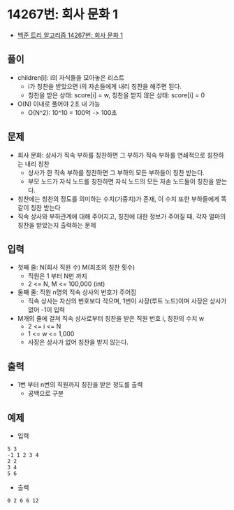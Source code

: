 # 14267번: 회사 문화 1
- [백준 트리 알고리즘 14267번: 회사 문화 1](https://www.acmicpc.net/problem/14267)

## 풀이
- children[i]: i의 자식들을 모아놓은 리스트
  - i가 칭찬을 받았으면 i의 자손들에게 내리 칭찬을 해주면 된다.
  - 칭찬을 받은 상태: score[i] = w, 칭찬을 받지 않은 상태: score[i] = 0
- O(N) 이내로 풀어야 2초 내 가능
  - O(N^2): 10^10 = 100억 -> 100초

## 문제
- 회사 문화: 상사가 직속 부하를 칭찬하면 그 부하가 직속 부하를 연쇄적으로 칭찬하는 내리 칭찬
  - 상사가 한 직속 부하를 칭찬하면 그 부하의 모든 부하들이 칭찬 받는다.
  - 부모 노드가 자식 노드를 칭찬하면 자식 노드의 모든 자손 노드들이 칭찬을 받는다.
- 칭찬에는 칭찬의 정도를 의미하는 수치(가중치)가 존재, 이 수치 또한 부하들에게 똑같이 칭찬 받는다
- 직속 상사와 부하관계에 대해 주어지고, 칭찬에 대한 정보가 주어질 때, 각자 얼마의 칭찬을 받았는지 출력하는 문제

## 입력
- 첫째 줄: N(회사 직원 수) M(최초의 칭찬 횟수)
  - 직원은 1 부터 N번 까지
  - 2 <= N, M <= 100,000 (int)
- 둘째 줄: 직원 n명의 직속 상사의 번호가 주어짐
  - 직속 상사는 자신의 번호보다 작으며, 1번이 사장(루트 노드)이며 사장은 상사가 없어 -1이 입력
- M개의 줄에 걸쳐 직속 상사로부터 칭찬을 받은 직원 번호 i, 칭찬의 수치 w
  - 2 <= i <= N
  - 1 <= w <= 1,000
  - 사장은 상사가 없어 칭찬을 받지 않는다.

## 출력
- 1번 부터 n번의 직원까지 칭찬을 받은 정도를 출력
  - 공백으로 구분

## 예제
- 입력
```text
5 3
-1 1 2 3 4
2 2
3 4
5 6
```
- 출력
```text
0 2 6 6 12
```
  